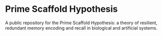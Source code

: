 # Prime Scaffold Hypothesis

A public repository for the Prime Scaffold Hypothesis: a theory of resilient, redundant memory encoding and recall in biological and artificial systems.